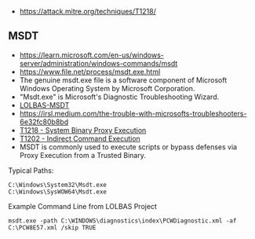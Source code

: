 - https://attack.mitre.org/techniques/T1218/


## MSDT 
- https://learn.microsoft.com/en-us/windows-server/administration/windows-commands/msdt
- https://www.file.net/process/msdt.exe.html
- The genuine msdt.exe file is a software component of Microsoft Windows Operating System by Microsoft Corporation.
- "Msdt.exe" is Microsoft's Diagnostic Troubleshooting Wizard.
- [LOLBAS-MSDT](https://lolbas-project.github.io/lolbas/Binaries/Msdt/)
- https://irsl.medium.com/the-trouble-with-microsofts-troubleshooters-6e32fc80b8bd
- [T1218 - System Binary Proxy Execution](https://attack.mitre.org/techniques/T1218/)
- [T1202 - Indirect Command Execution](https://attack.mitre.org/techniques/T1202/)
- MSDT is commonly used to execute scripts or bypass defenses via Proxy Execution from a Trusted Binary.  

Typical Paths:
~~~
C:\Windows\System32\Msdt.exe
C:\Windows\SysWOW64\Msdt.exe
~~~

Example Command Line from LOLBAS Project
~~~
msdt.exe -path C:\WINDOWS\diagnostics\index\PCWDiagnostic.xml -af C:\PCW8E57.xml /skip TRUE
~~~


